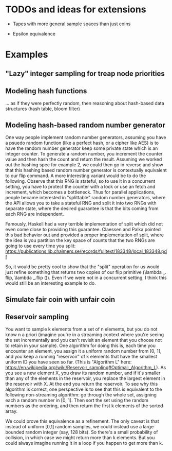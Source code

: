 # TODOs and ideas for extensions

- Tapes with more general sample spaces than just coins

- Epsilon equivalence


# Examples

## "Lazy" integer sampling for treap node priorities

## Modeling hash functions
... as if they were perfectly random, then reasoning about hash-based data structures (hash table, bloom filter)

## Modeling hash-based random number generator
One way people implement random number generators, assuming you have a psuedo random function (like a perfect hash, or a cipher like AES) is to have the random number generator keep some private state which is an integer counter. To generate a random number, you increment the counter value and then hash the count and return the result. Assuming we worked out the hashing spec for example 2, we could then go in reverse and show that this hashing based random number generator is contextually equivalent to our flip command.
A more interesting variant would be to do the following. Observe that this RNG is stateful, so to use it in a concurrent setting, you have to protect the counter with a lock or use an fetch and increment, which becomes a bottleneck. Thus for parallel applications, people became interested in "splittable" random number generators, where the API allows you to take a stateful RNG and split it into two RNGs with separate state, where the desired guarantee is that the bits coming from each RNG are independent. 

Famously, Haskell had a very terrible implementation of split which did not even come close to providing this guarantee. Claessen and Palka pointed this bad behavior out and provided a proper implementation of split, where the idea is you partition the key space of counts that the two RNGs are going to use every time you split: https://publications.lib.chalmers.se/records/fulltext/183348/local_183348.pdf

So, it would be pretty cool to show that the "split" operation for us would just refine something that returns two copies of our flip primitive (\lambda _. flip, \lambda _.flip ()). Even if we were not in a concurrent setting, I think this would still be an interesting example to do. 



## Simulate fair coin with unfair coin

## Reservoir sampling

You want to sample k elements from a set of n elements, but you do not know n a priori (imagine you're in a streaming context where you're seeing the set incrementally and you can't revisit an element that you choose not to retain in your sample). One algorithm for doing this is, each time you encounter an element, you assign it a uniform random number from [0, 1], and you keep a running "reservoir" of k elements that have the smallest uniform ID you have seen so far. (This is "Algorithm L" here: https://en.wikipedia.org/wiki/Reservoir_sampling#Optimal:_Algorithm_L). As you see a new element X, you draw its random number, and if it's smaller than any of the elements in the reservoir, you replace the largest element in the reservoir with X. At the end you return the reservoir.
To see why this algorithm is correct, one perspective is to see that this is equivalent to the following non-streaming algorithm: go through the whole set, assigning each a random number in [0, 1]. Then sort the set using the random numbers as the ordering, and then return the first k elements of the sorted array.

We could prove this equivalence as a refinement. The only caveat is that instead of uniform [0,1] random samples, we could instead use a large bounded random integer (say, 128 bits). So there's a small probability of collision, in which case we might return more than k elements. But you could always imagine running it in a loop if you happen to get more than k.
